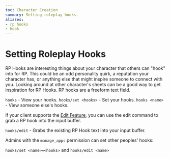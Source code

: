 ```yaml
---
toc: Character Creation
summary: Setting roleplay hooks.
aliases:
- rp hooks
- hook
---
```


# Setting Roleplay Hooks 

RP Hooks are interesting things about your character that others can "hook" into for RP. This could be an odd personality quirk, a reputation your character has, or anything else that might inspire someone to connect with you.  Looking around at other character's sheets can be a good way to get inspiration for RP Hooks.  RP hooks are a freeform text field.  

`hooks` - View your hooks.
`hooks/set <hooks>` - Set your hooks.
`hooks <name>` - View someone else's hooks.

If your client supports the [Edit Feature](/help/edit), you can use the edit command to grab a RP hook into the input buffer.

`hooks/edit` - Grabs the existing RP Hook text into your input buffer.

Admins with the `manage_apps` permission can set other peoples' hooks:

`hooks/set <name>=<hooks>` and `hooks/edit <name>`